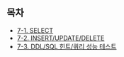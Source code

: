   ## 목차
  - [7-1. SELECT](7-1.md)
  - [7-2. INSERT/UPDATE/DELETE](7-2.md)
  - [7-3. DDL/SQL 힌트/쿼리 성능 테스트](7-3.md)
